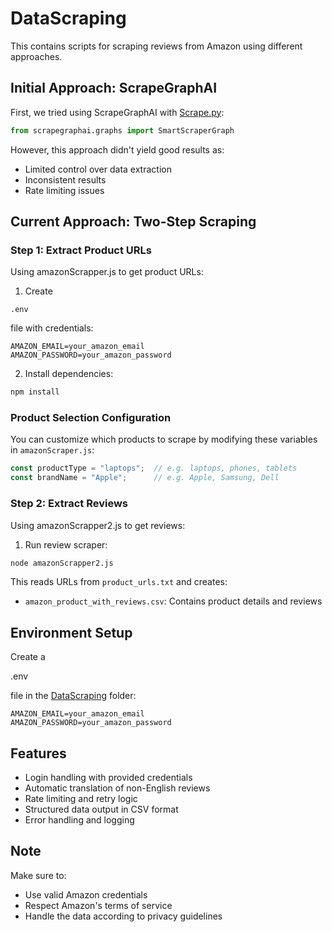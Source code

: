 # DataScraping

This contains scripts for scraping reviews from Amazon using different approaches.

## Initial Approach: ScrapeGraphAI

First, we tried using ScrapeGraphAI with [Scrape.py](DataScraping/Scrape.py):

```python
from scrapegraphai.graphs import SmartScraperGraph
```

However, this approach didn't yield good results as:
- Limited control over data extraction
- Inconsistent results
- Rate limiting issues

## Current Approach: Two-Step Scraping

### Step 1: Extract Product URLs
Using amazonScrapper.js to get product URLs:

1. Create 

`.env`

 file with credentials:
```env
AMAZON_EMAIL=your_amazon_email
AMAZON_PASSWORD=your_amazon_password
```

2. Install dependencies:
```bash
npm install
```

### Product Selection Configuration

You can customize which products to scrape by modifying these variables in `amazonScraper.js`:

```javascript
const productType = "laptops";  // e.g. laptops, phones, tablets
const brandName = "Apple";      // e.g. Apple, Samsung, Dell
```
### Step 2: Extract Reviews
Using amazonScrapper2.js to get reviews:

1. Run review scraper:
```bash
node amazonScrapper2.js
```

This reads URLs from `product_urls.txt` and creates:
- `amazon_product_with_reviews.csv`: Contains product details and reviews
## Environment Setup

Create a 

.env

 file in the [DataScraping](DataScraping ) folder:
```env
AMAZON_EMAIL=your_amazon_email
AMAZON_PASSWORD=your_amazon_password
```

## Features

- Login handling with provided credentials
- Automatic translation of non-English reviews
- Rate limiting and retry logic
- Structured data output in CSV format
- Error handling and logging

## Note

Make sure to:
- Use valid Amazon credentials
- Respect Amazon's terms of service
- Handle the data according to privacy guidelines
